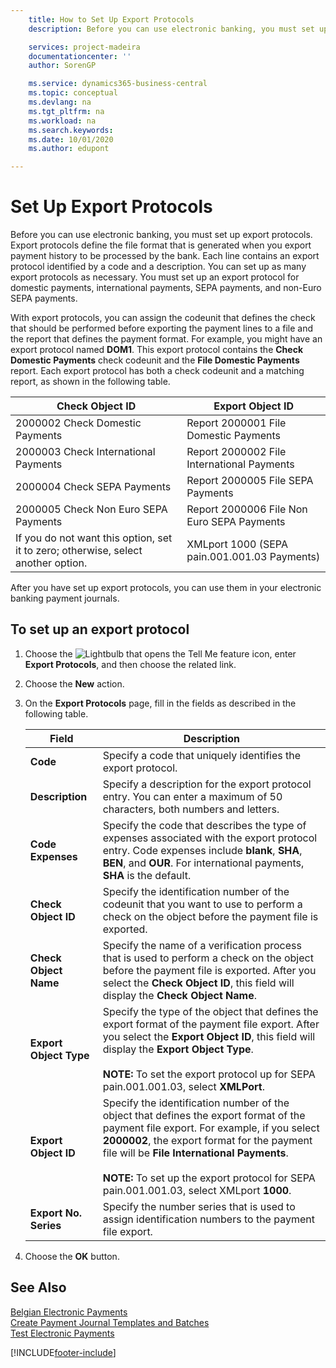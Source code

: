```yaml
---
    title: How to Set Up Export Protocols
    description: Before you can use electronic banking, you must set up export protocols. Export protocols define the file format that is generated when you export payment history to be processed by the bank. Each line contains an export protocol identified by a code and a description. You can set up as many export protocols as necessary. You must set up an export protocol for domestic payments, international payments, SEPA payments, and non-Euro SEPA payments.

    services: project-madeira 
    documentationcenter: ''
    author: SorenGP

    ms.service: dynamics365-business-central
    ms.topic: conceptual
    ms.devlang: na
    ms.tgt_pltfrm: na
    ms.workload: na
    ms.search.keywords:
    ms.date: 10/01/2020
    ms.author: edupont

---
```

# Set Up Export Protocols
Before you can use electronic banking, you must set up export protocols. Export protocols define the file format that is generated when you export payment history to be processed by the bank. Each line contains an export protocol identified by a code and a description. You can set up as many export protocols as necessary. You must set up an export protocol for domestic payments, international payments, SEPA payments, and non-Euro SEPA payments.  

 With export protocols, you can assign the codeunit that defines the check that should be performed before exporting the payment lines to a file and the report that defines the payment format. For example, you might have an export protocol named **DOM1**. This export protocol contains the **Check Domestic Payments** check codeunit and the **File Domestic Payments** report. Each export protocol has both a check codeunit and a matching report, as shown in the following table.  

|**Check Object ID**|**Export Object ID**|  
|-------------------------|--------------------------|  
|2000002 Check Domestic Payments|Report 2000001 File Domestic Payments|  
|2000003 Check International Payments|Report 2000002 File International Payments|  
|2000004 Check SEPA Payments|Report 2000005 File SEPA Payments|  
|2000005 Check Non Euro SEPA Payments|Report 2000006 File Non Euro SEPA Payments|  
|If you do not want this option, set it to zero; otherwise, select another option.|XMLport 1000 (SEPA pain.001.001.03 Payments)|  

 After you have set up export protocols, you can use them in your electronic banking payment journals.  

## To set up an export protocol  

1.  Choose the ![Lightbulb that opens the Tell Me feature](../../media/ui-search/search_small.png "Tell me what you want to do") icon, enter **Export Protocols**, and then choose the related link.  
2.  Choose the **New** action.  
3.  On the **Export Protocols**  page, fill in the fields as described in the following table.  

    |Field|Description|  
    |---------------------------------|---------------------------------------|  
    |**Code**|Specify a code that uniquely identifies the export protocol.|  
    |**Description**|Specify a description for the export protocol entry. You can enter a maximum of 50 characters, both numbers and letters.|  
    |**Code Expenses**|Specify the code that describes the type of expenses associated with the export protocol entry. Code expenses include **blank**, **SHA**, **BEN**, and **OUR**. For international payments, **SHA** is the default.|  
    |**Check Object ID**|Specify the identification number of the codeunit that you want to use to perform a check on the object before the payment file is exported.|  
    |**Check Object Name**|Specify the name of a verification process that is used to perform a check on the object before the payment file is exported. After you select the **Check Object ID**, this field will display the **Check Object Name**.|  
    |**Export Object Type**|Specify the type of the object that defines the export format of the payment file export. After you select the **Export Object ID**, this field will display the **Export Object Type**.<br /><br /> **NOTE:** To set the export protocol up for SEPA pain.001.001.03, select **XMLPort**.|  
    |**Export Object ID**|Specify the identification number of the object that defines the export format of the payment file export. For example, if you select **2000002**, the export format for the payment file will be **File International Payments**.<br /><br /> **NOTE:** To set up the export protocol for SEPA pain.001.001.03, select XMLport **1000**.|  
    |**Export No. Series**|Specify the number series that is used to assign identification numbers to the payment file export.|  

4.  Choose the **OK** button.  

## See Also  
 [Belgian Electronic Payments](belgian-electronic-payments.md)   
 [Create Payment Journal Templates and Batches](how-to-create-payment-journal-templates-and-batches.md)   
 [Test Electronic Payments](how-to-test-electronic-payments.md)


[!INCLUDE[footer-include](../../includes/footer-banner.md)]
